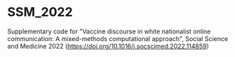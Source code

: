 # SSM_2022
Supplementary code for "Vaccine discourse in white nationalist online communication: A mixed-methods computational approach", Social Science and Medicine 2022 (https://doi.org/10.1016/j.socscimed.2022.114859)
